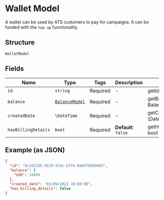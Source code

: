
# Wallet Model

A wallet can be used by ATS customers to pay for campaigns. It can be funded with the `top up` functionality.

## Structure

`WalletModel`

## Fields

| Name | Type | Tags | Description | Getter | Setter |
|  --- | --- | --- | --- | --- | --- |
| `id` | `string` | Required | - | getId(): string | setId(string id): void |
| `balance` | [`BalanceModel`](../../doc/models/balance-model.md) | Required | - | getBalance(): BalanceModel | setBalance(BalanceModel balance): void |
| `createdDate` | `\DateTime` | Required | - | getCreatedDate(): \DateTime | setCreatedDate(\DateTime createdDate): void |
| `hasBillingDetails` | `bool` | Required | **Default**: `false` | getHasBillingDetails(): bool | setHasBillingDetails(bool hasBillingDetails): void |

## Example (as JSON)

```json
{
  "id": "6c2d2255-9139-57dc-bffe-8ab570403803",
  "balance": {
    "USD": 10000
  },
  "created_date": "03/09/2022 10:00:00",
  "has_billing_details": false
}
```

